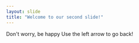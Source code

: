 ```yaml
---
layout: slide
title: "Welcome to our second slide!"
---
```

Don't worry, be happy
Use the left arrow to go back!
